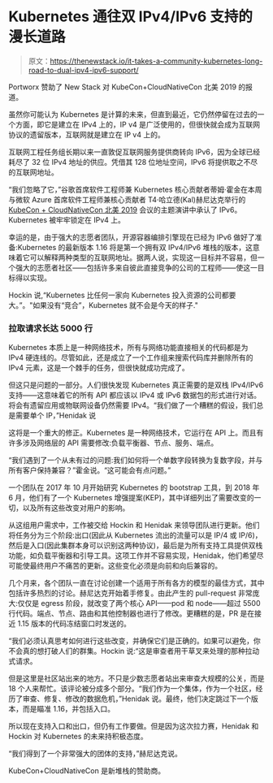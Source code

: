 # Kubernetes 通往双 IPv4/IPv6 支持的漫长道路

> 原文：<https://thenewstack.io/it-takes-a-community-kubernetes-long-road-to-dual-ipv4-ipv6-support/>

Portworx 赞助了 New Stack 对 KubeCon+CloudNativeCon 北美 2019 的报道。

虽然你可能认为 Kubernetes 是计算的未来，但直到最近，它仍然停留在过去的一个方面，即它是建立在 IPv4 上的，IP v4 是广泛使用的，但很快就会成为互联网协议的遗留版本，互联网就是建立在 IP v4 上的。

互联网工程任务组长期以来一直敦促互联网服务提供商转向 IPv6，因为全球已经耗尽了 32 位 IPv4 地址的供应。凭借其 128 位地址空间，IPv6 将提供取之不尽的互联网地址。

“我们忽略了它，”谷歌首席软件工程师兼 Kubernetes 核心贡献者蒂姆·霍金在本周与微软 Azure 首席软件工程师兼核心贡献者 T4·哈立德(Kal)赫尼达克举行的 [KubeCon + CloudNativeCon 北美 2019](https://events19.linuxfoundation.org/events/kubecon-cloudnativecon-north-america-2019/schedule/) 会议的主题演讲中承认了 IPv6。Kubernetes 被牢牢锁定在 IPv4 上。

幸运的是，由于强大的志愿者团队，开源容器编排引擎现在已经为 IPv6 做好了准备:Kubernetes 的最新版本 1.16 将是第一个拥有双 IPv4/IPv6 堆栈的版本，这意味着它可以解释两种类型的互联网地址。据两人说，实现这一目标并不容易，但一个强大的志愿者社区——包括许多来自彼此直接竞争的公司的工程师——使这一目标得以实现。

Hockin 说,“Kubernetes 比任何一家向 Kubernetes 投入资源的公司都要大。”。"如果没有“竞合”，Kubernetes 就不会是今天的样子."

### 拉取请求长达 5000 行

Kubernetes 本质上是一种网络技术，所有与网络功能直接相关的代码都是为 IPv4 硬连线的。尽管如此，还是成立了一个工作组来搜索代码库并删除所有的 IPv4 元素，这是一个棘手的任务，但很快就成功完成了。

但这只是问题的一部分。人们很快发现 Kubernetes 真正需要的是双栈 IPv4/IPv6 支持——这意味着它的所有 API 都应该以 IPv4 或 IPv6 数据包的形式进行对话。将会有遗留应用或物联网设备仍然需要 IPv4。“我们做了一个糟糕的假设，我们总是需要单个 IP，”Henidak 说

这将是一个重大的修正。Kubernetes 是一种网络技术，它运行在 API 上。而且有许多涉及网络层的 API 需要修改:负载平衡器、节点、服务、端点。

“我们遇到了一个从未有过的问题:我们如何将一个单数字段转换为复数字段，并与所有客户保持兼容？”霍金说。“这可能会有点问题。”

一个团队在 2017 年 10 月开始研究 Kubernetes 的 bootstrap 工具，到 2018 年 6 月，他们有了一个 Kubernetes 增强提案(KEP)，其中详细列出了需要改变的一切，以及所有这些改变对用户的影响。

从这组用户需求中，工作被交给 Hockin 和 Henidak 来领导团队进行更新。他们将任务分为三个阶段:出口(因此从 Kubernetes 流出的流量可以是 IP/4 或 IP/6)，然后是入口(因此集群本身可以识别这两种协议)，最后是为所有支持工具提供双栈功能，如负载平衡器和引导工具。这项工作并不容易实现，Henidak，他们希望尽可能使最终用户不痛苦的更新。这些变化必须是向前和向后兼容的。

几个月来，各个团队一直在讨论创建一个适用于所有各方的模型的最佳方式，其中包括许多热烈的讨论。赫尼达克开始着手修复。由此产生的 pull-request 非常庞大:仅仅是 egress 阶段，就改变了两个核心 API——pod 和 node——超过 5500 行代码。端点、节点、路由和其他控制器也进行了修改。更糟糕的是，PR 是在接近 1.15 版本的代码冻结窗口时发送的。

“我们必须认真思考如何进行这些改变，并确保它们是正确的。如果可以避免，你不会真的想打破人们的群集。Hockin 说:“这是审查者用干草叉来处理的那种拉动式请求。

但是这里是社区站出来的地方。不只是少数志愿者站出来审查大规模的公关，而是 18 个人来帮忙。该评论被分成多个部分。“我们作为一个集体，作为一个社区，经历了审查、修复、修改的数据危机，”Henidak 说。最终，他们决定跳过下一个版本，而是瞄准 1.16，并包括入口。

所以现在支持入口和出口，但仍有工作要做。但是因为这次拉力赛，Henidak 和 Hockin 对 Kubernetes 的未来持积极态度。

“我们得到了一个非常强大的团体的支持，”赫尼达克说。

KubeCon+CloudNativeCon 是新堆栈的赞助商。

<svg xmlns:xlink="http://www.w3.org/1999/xlink" viewBox="0 0 68 31" version="1.1"><title>Group</title> <desc>Created with Sketch.</desc></svg>
